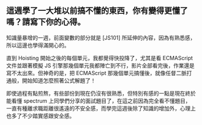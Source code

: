 ## 這週學了一大堆以前搞不懂的東西，你有變得更懂了嗎？請寫下你的心得。
知識量暴增的一週，前面變數的部分就是 [JS101] 所延伸的內容，因為有熟悉感，所以這邊也學得滿開心的。

直到 Hoisting 開始之後的每個單元，我都覺得快投降了，尤其是看 ECMAScript 文件並跟著模擬 JS 引擎那幾個單元我都陣亡到不行，影片全部看完後，作業還是寫不太出來。但神奇的是，把 ECMAScript 那幾個單元搞懂後，就像任督二脈打通般，開始知道怎麼照著公式解題了！

即使過程有點煎熬，有些部份到現在仍沒有很熟悉，但特別有感的一點是現在終於能看懂 spectrum 上同學們分享的面試題目了，在這之前因為完全看不懂題目，一直有種離求職距離很遙遠的不安全感，而學完這週後除了知識的增加外，心理上也多了不少踏實感跟安全感。